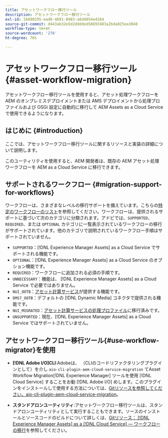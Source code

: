 ```yaml
---
title: アセットワークフロー移行ツール
description: アセットワークフロー移行ツール
exl-id: 18490295-ead6-4691-8983-a6d4054e4264
source-git-commit: d443ab32e5d2dddded58693483a2bda825ea3048
workflow-type: tm+mt
source-wordcount: '276'
ht-degree: 76%

---
```


# アセットワークフロー移行ツール {#asset-workflow-migration}

アセットワークフロー移行ツールを使用すると、アセット処理ワークフローを AEM のオンプレミスデプロイメントまたは AMS デプロイメントから処理プロファイルおよび OSGi 設定に自動的に移行して AEM Assets as a Cloud Service で使用できるようになります。

## はじめに {#introduction}

ここでは、アセットワークフロー移行ツールに関するリソースと実装の詳細について説明します。

このユーティリティを使用すると、AEM 開発者は、既存の AEM アセット処理ワークフローを AEM as a Cloud Service に移行できます。

## サポートされるワークフロー {#migration-support-for-workflows}

ワークフローは、さまざまなレベルの移行サポートを備えています。こちらの[特定のワークフローのリスト](https://github.com/adobe/aem-cloud-migration/blob/master/src/main/resources/workflowSteps.properties)を参照してください。ワークフローは、提供されるサポートに基づいて次のカテゴリに分類されます。アドビでは、`SUPPORTED`、`REQUIRED`、または `OPTIONAL` カテゴリに一覧表示されているワークフローの移行がサポートされています。他のカテゴリで説明されているワークフロー手順はサポートされていません。

* `SUPPORTED`：[!DNL Experience Manager Assets] as a Cloud Service でサポートされる機能です。
* `OPTIONAL`：[!DNL Experience Manager Assets] as a Cloud Service のオプション機能です。
* `REQUIRED`：ワークフローに追加される必須の手順です。
* `UNNECESSARY`：機能は、 [!DNL Experience Manager Assets] as a Cloud Service で必要ではありません。
* `NUI_OOTB`：[アセット計算サービス](/help/assets/asset-microservices-configure-and-use.md)が提供する機能です。
* `DMS7_OOTB`：デフォルトの [!DNL Dynamic Media] コネクタで提供される機能です。
* `NUI_MIGRATED`：[アセット計算サービスの処理プロファイル](/help/assets/asset-microservices-configure-and-use.md)に移行済みです。
* `UNSUPPORTED`：現在、[!DNL Experience Manager Assets] as a Cloud Service ではサポートされていません。

## アセットワークフロー移行ツール{#use-workflow-migrator}を使用

* **[!DNL Adobe I/O]CLI**:Adobeは、 （CLIのコードリファクタリングプラグインとして）を介し `aio-cli-plugin-aem-cloud-service-migration` てAsset Workflow Migration[!DNL Experience Manager] ツールを使用 [!DNL Cloud Service] することをお勧 [!DNL Adobe I/O] めします。このプラグインをインストールして使用する方法については、[Gitリソースを参照してください。aio-cli-plugin-aem-cloud-service-migration](https://github.com/adobe/aio-cli-plugin-aem-cloud-service-migration#introduction)。

* **スタンドアロンユーティリティ**:アセットワークフロー移行ツールは、スタンドアロンユーティリティとして実行することもできます。ソースのインストールとソースコードのビルドについて詳しくは、[Gitリソース： [!DNL Experience Manager Assets] as a [!DNL Cloud Service]  — ワークフローの移行](https://github.com/adobe/aem-cloud-migration)を参照してください。
